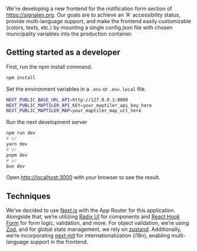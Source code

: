 We're developing a new frontend for the notification form section of https://signalen.org. Our goals are to achieve an 'A' accessibility status, provide multi-language support, and make the frontend easily customizable (colors, texts, etc.) by mounting a single config.json file with chosen municipality variables into the production container.
## Getting started as a developer
First, run the npm install command.
```bash
npm install
```

Set the environment variables in a ```.env``` or ```.env.local``` file.
```bash
NEXT_PUBLIC_BASE_URL_API=http://127.0.0.1:8000
NEXT_PUBLIC_MAPTILER_API_KEY=your_maptiler_api_key_here
NEXT_PUBLIC_MAPTILER_MAP=your_maptiler_map_url_here
```

Run the next development server
```bash
npm run dev
# or
yarn dev
# or
pnpm dev
# or
bun dev
```

Open [http://localhost:3000](http://localhost:3000) with your browser to see the result.

## Techniques
We’ve decided to use [Next.js](https://nextjs.org) with the App Router for this application. Alongside that, we’re utilizing [Radix UI](https://www.radix-ui.com/) for components and [React Hook Form](https://react-hook-form.com/) for form logic, validation, and more. For object validation, we’re using [Zod](https://zod.dev/), and for global state management, we rely on [zustand](https://zustand-demo.pmnd.rs/). Additionally, we’re incorporating [next-intl](https://next-intl-docs.vercel.app/) for internationalization (i18n), enabling multi-language support in the frontend.
